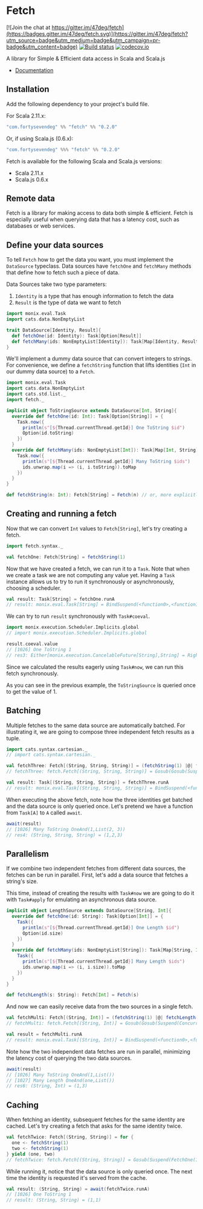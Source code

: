 # Fetch

[![Join the chat at https://gitter.im/47deg/fetch](https://badges.gitter.im/47deg/fetch.svg)](https://gitter.im/47deg/fetch?utm_source=badge&utm_medium=badge&utm_campaign=pr-badge&utm_content=badge)
[![Build status](https://img.shields.io/travis/47deg/fetch.svg)](https://travis-ci.org/47deg/fetch)
[![codecov.io](http://codecov.io/github/47deg/fetch/coverage.svg?branch=master)](http://codecov.io/github/47deg/fetch?branch=master)

A library for Simple & Efficient data access in Scala and Scala.js

- [Documentation](http://47deg.github.io/fetch/docs)

## Installation

Add the following dependency to your project's build file.

For Scala 2.11.x:

```scala
"com.fortysevendeg" %% "fetch" %% "0.2.0"
```

Or, if using Scala.js (0.6.x):

```scala
"com.fortysevendeg" %%% "fetch" %% "0.2.0"
```

Fetch is available for the following Scala and Scala.js versions:

- Scala 2.11.x
- Scala.js 0.6.x

## Remote data

Fetch is a library for making access to data both simple & efficient. Fetch is especially useful when querying data that
has a latency cost, such as databases or web services.

## Define your data sources

To tell `Fetch` how to get the data you want, you must implement the `DataSource` typeclass. Data sources have `fetchOne` and `fetchMany` methods that define how to fetch such a piece of data.

Data Sources take two type parameters:

<ol>
<li><code>Identity</code> is a type that has enough information to fetch the data</li>
<li><code>Result</code> is the type of data we want to fetch</li>
</ol>

```scala
import monix.eval.Task
import cats.data.NonEmptyList

trait DataSource[Identity, Result]{
  def fetchOne(id: Identity): Task[Option[Result]]
  def fetchMany(ids: NonEmptyList[Identity]): Task[Map[Identity, Result]]
}
```

We'll implement a dummy data source that can convert integers to strings. For convenience, we define a `fetchString` function that lifts identities (`Int` in our dummy data source) to a `Fetch`. 

```scala
import monix.eval.Task
import cats.data.NonEmptyList
import cats.std.list._
import fetch._

implicit object ToStringSource extends DataSource[Int, String]{
  override def fetchOne(id: Int): Task[Option[String]] = {
    Task.now({
      println(s"[${Thread.currentThread.getId}] One ToString $id")
      Option(id.toString)
    })
  }
  override def fetchMany(ids: NonEmptyList[Int]): Task[Map[Int, String]] = {
    Task.now({
      println(s"[${Thread.currentThread.getId}] Many ToString $ids")
      ids.unwrap.map(i => (i, i.toString)).toMap
    })
  }
}

def fetchString(n: Int): Fetch[String] = Fetch(n) // or, more explicitly: Fetch(n)(ToStringSource)
```

## Creating and running a fetch

Now that we can convert `Int` values to `Fetch[String]`, let's try creating a fetch.

```scala
import fetch.syntax._

val fetchOne: Fetch[String] = fetchString(1)
```

Now that we have created a fetch, we can run it to a `Task`. Note that when we create a task we are not computing any value yet. Having a `Task` instance allows us to try to run it synchronously or asynchronously, choosing a scheduler.

```scala
val result: Task[String] = fetchOne.runA
// result: monix.eval.Task[String] = BindSuspend(<function0>,<function1>)
```

We can try to run `result` synchronously with `Task#coeval`. 

```scala
import monix.execution.Scheduler.Implicits.global
// import monix.execution.Scheduler.Implicits.global

result.coeval.value
// [1026] One ToString 1
// res3: Either[monix.execution.CancelableFuture[String],String] = Right(1)
```

Since we calculated the results eagerly using `Task#now`, we can run this fetch synchronously.

As you can see in the previous example, the `ToStringSource` is queried once to get the value of 1.

## Batching

Multiple fetches to the same data source are automatically batched. For illustrating it, we are going to compose three independent fetch results as a tuple.

```scala
import cats.syntax.cartesian._
// import cats.syntax.cartesian._

val fetchThree: Fetch[(String, String, String)] = (fetchString(1) |@| fetchString(2) |@| fetchString(3)).tupled
// fetchThree: fetch.Fetch[(String, String, String)] = Gosub(Gosub(Suspend(Concurrent(List(FetchMany(OneAnd(1,List(2, 3)),ToStringSource$@77b748dd)))),<function1>),<function1>)

val result: Task[(String, String, String)] = fetchThree.runA
// result: monix.eval.Task[(String, String, String)] = BindSuspend(<function0>,<function1>)
```




When executing the above fetch, note how the three identities get batched and the data source is only queried once. Let's pretend we have a function from `Task[A]` to `A` called `await`.

```scala
await(result)
// [1026] Many ToString OneAnd(1,List(2, 3))
// res4: (String, String, String) = (1,2,3)
```

## Parallelism

If we combine two independent fetches from different data sources, the fetches can be run in parallel. First, let's add a data source that fetches a string's size.

This time, instead of creating the results with `Task#now` we are going to do it with `Task#apply` for emulating an asynchronous data source.

```scala
implicit object LengthSource extends DataSource[String, Int]{
  override def fetchOne(id: String): Task[Option[Int]] = {
    Task({
      println(s"[${Thread.currentThread.getId}] One Length $id")
      Option(id.size)
    })
  }
  override def fetchMany(ids: NonEmptyList[String]): Task[Map[String, Int]] = {
    Task({
      println(s"[${Thread.currentThread.getId}] Many Length $ids")
      ids.unwrap.map(i => (i, i.size)).toMap
    })
  }
}

def fetchLength(s: String): Fetch[Int] = Fetch(s)
```

And now we can easily receive data from the two sources in a single fetch. 

```scala
val fetchMulti: Fetch[(String, Int)] = (fetchString(1) |@| fetchLength("one")).tupled
// fetchMulti: fetch.Fetch[(String, Int)] = Gosub(Gosub(Suspend(Concurrent(List(FetchMany(OneAnd(1,List()),ToStringSource$@77b748dd), FetchMany(OneAnd(one,List()),LengthSource$@741119c5)))),<function1>),<function1>)

val result = fetchMulti.runA
// result: monix.eval.Task[(String, Int)] = BindSuspend(<function0>,<function1>)
```

Note how the two independent data fetches are run in parallel, minimizing the latency cost of querying the two data sources.

```scala
await(result)
// [1026] Many ToString OneAnd(1,List())
// [1027] Many Length OneAnd(one,List())
// res6: (String, Int) = (1,3)
```

## Caching

When fetching an identity, subsequent fetches for the same identity are cached. Let's try creating a fetch that asks for the same identity twice.

```scala
val fetchTwice: Fetch[(String, String)] = for {
  one <- fetchString(1)
  two <- fetchString(1)
} yield (one, two)
// fetchTwice: fetch.Fetch[(String, String)] = Gosub(Suspend(FetchOne(1,ToStringSource$@77b748dd)),<function1>)
```

While running it, notice that the data source is only queried once. The next time the identity is requested it's served from the cache.

```scala
val result: (String, String) = await(fetchTwice.runA)
// [1026] One ToString 1
// result: (String, String) = (1,1)
```
